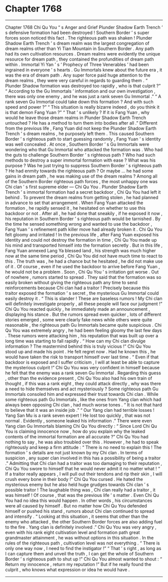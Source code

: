 
# Chapter 1768


---

Chapter 1768 Chi Qu You “ s Anger and Grief
Plunder Shadow Earth Trench ’ s defensive formation had been destroyed !
Southern Border ’ s super forces soon noticed this fact .
The righteous path was shaken !
Plunder Shadow Earth Trench ’ s dream realm was the largest congregation of dream realms other than Yi Tian Mountain in Southern Border .
Any path had its own cultivation resources .
Dream realms were evidently the unique resource for dream path , they contained the profundities of dream path within .
Immortal Yi Yan ’ s ‘ Prophecy of Three Venerables ’ had been ingrained in everyone ’ s hearts . Gu Immortals knew about the future era , it was the era of dream path . Any super force paid huge attention to the dream realms , they were very careful in regards to guarding them .
“ Plunder Shadow formation was destroyed too rapidly , who is that culprit ?”
“ According to the Gu Immortals ’ information and our own investigation , there was only one enemy , and he was just a rank seven Gu Immortal .”
“ A rank seven Gu Immortal could take down this formation ? And with such speed and power ?”
“ This situation is really bizarre indeed , do you think it is that demon Fang Yuan ?”
“ That ’ s unlikely ? If it is Fang Yuan , why would he leave those dream realms in Plunder Shadow Earth Trench untouched ? He has a method to turn them into bodies after all .”
Different from the previous life , Fang Yuan did not keep the Plunder Shadow Earth Trench ’ s dream realms , he purposely left them .
This caused Southern Border ’ s righteous path to start guessing randomly , Fang Yuan ’ s identity was well concealed .
At once , Southern Border ’ s Gu Immortals were wondering who that Gu Immortal who attacked the formation was .
Who had the guts to challenge Southern Border ’ s righteous path ?
Who had such methods to destroy a super immortal formation with ease ?
What was his purpose ? Was he just trying to suppress Southern Border ’ s righteous path ? He had enmity towards the righteous path ? Or maybe … he had some gains in dream path , he was making use of the dream realms ?
Among all of the Southern Border righteous path forces , the most unhappy one was Chi clan ’ s first supreme elder — Chi Qu You .
Plunder Shadow Earth Trench ’ s immortal formation had a secret backdoor , Chi Qu You had left it behind . To prevent the dream realms from getting stolen , he had planned in advance to set that arrangement .
When Fang Yuan attacked the formation , he rapidly sensed it , he hesitated on whether to use this backdoor or not .
After all , he had done that sneakily , if he exposed it now , his reputation in Southern Border ’ s righteous path would be tarnished .
By the time he sensed something wrong and wanted to use the backdoor , Fang Yuan ’ s refinement path killer move had already broken it .
Chi Qu You felt gloomy and irritated !
In the previous life , after Fang Yuan exposed his identity and could not destroy the formation in time , Chi Qu You made up his mind and transported himself into the formation secretly .
But in this life , Fang Yuan annexed Lang Ya blessed land , his strength was much higher now at the same time period , Chi Qu You did not have much time to react to this .
The truth was , he had a chance but he hesitated , he did not make use of it .
Of course , even if he used the backdoor to arrive before Fang Yuan , he would not be a problem .
Soon , Chi Qu You ’ s irritation got worse .
Out of nowhere , rumors started to spread .
They said that the formation was so easily broken without giving the righteous path any time to send reinforcements because Chi clan had a traitor !
Precisely because this traitor exposed the formation ’ s secret , the mysterious Gu Immortal could easily destroy it .
“ This is slander ! These are baseless rumors ! My Chi clan will definitely investigate properly , all these people will face our judgment !” Chi Qu You reacted quickly , he immediately made an announcement , displaying his stance .
But the rumors spread even quicker , lots of different stories emerged , some were clearly fake news while others were quite reasonable , the righteous path Gu Immortals became quite suspicious .
Chi Qu You was extremely angry , he had been feeling gloomy the last few days .
These rumors were attacking him , his reputation that was built up over a long time was starting to fall rapidly .
“ How can my Chi clan divulge information ? The mastermind behind this is truly vicious !” Chi Qu You stood up and made his point .
He felt regret now .
Had he known this , he would have taken the risk to transport himself over last time .
“ Even if that backdoor is exposed and I suffer criticism , I will at least be able to capture the mysterious culprit !” Chi Qu You was very confident in himself because he felt that the enemy was a rank seven Gu Immortal .
Regarding this guess , other than the evidence present , Chi Qu You also had his own train of thought , if this was a rank eight , they could attack directly , why was there a need to hide themselves and act mysteriously ?
Some righteous path Gu Immortals consoled him and expressed their trust towards Chi clan .
While some righteous path Gu Immortals , like the ones from Yang clan which had always been opposing Chi clan , had much worse tones .
“ It is not that hard to believe that it was an inside job .”
“ Our Yang clan had terrible losses ! Yang San Mu is a rank seven expert ! He lost too quickly , that was not normal . Evidently , someone leaked his information .”
There were even Yang clan Gu Immortals blaming Chi Qu You directly : “ Since Lord Chi Qu You is claiming innocence now , how do you explain why the leaked contents of the immortal formation are all accurate ?”
Chi Qu You had nothing to say , he was also troubled over this .
However , he had to speak righteously and keep a firm attitude : “ There is no need to explain this ! The formation ’ s details are not just known by my Chi clan . In terms of suspicion , any super clan involved in this has a possibility of being a traitor .”
Admitting that Chi clan had a traitor was too damaging to their reputation , Chi Qu You swore to himself that he would never admit it no matter what !
“ If a traitor really appears , I will pull out their tendons and rip their skin , I will crush every bone in their body !” Chi Qu You cursed .
He hated the mysterious enemy but he also held huge grudges towards Chi clan ’ s possible traitor !
The laughable thing was , Chi clan really had a traitor , it was himself !
Of course , that was the previous life ’ s matter .
Even Chi Qu You had no idea this would happen .
In other words , his circumstances were all caused by himself .
But no matter how Chi Qu You defended himself or pushed his stand , rumors about Chi clan continued to spread and intensify .
“ Looking at this situation , it seems that other than the enemy who attacked , the other Southern Border forces are also adding fuel to the fire . Yang clan is definitely involved .”
Chi Qu You was very angry , even with his rank eight cultivation level and formation path great grandmaster attainment , he was without options in this situation .
In the rules of the righteous path , cultivation level was not everything .
“ There is only one way now , I need to find the instigator !”
“ That ’ s right , as long as I can capture them and unveil the truth , I can get the whole of Southern Border ’ s righteous path to shut up !”
Chi Qu You almost wanted to shout : “ Return my innocence , return my reputation !”
But if he really found the culprit , who knows what expression or idea he would have .

---


